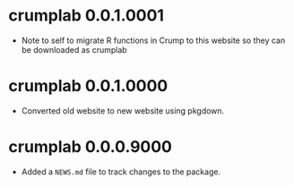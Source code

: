 # crumplab 0.0.1.0001

* Note to self to migrate R functions in Crump to this website so they can be downloaded as crumplab

# crumplab 0.0.1.0000

* Converted old website to new website using pkgdown.

# crumplab 0.0.0.9000

* Added a `NEWS.md` file to track changes to the package.
